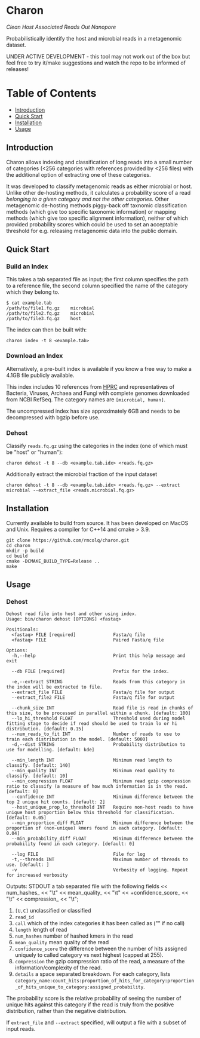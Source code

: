 # Charon
_Clean Host Associated Reads Out Nanopore_

Probabilistically identify the host and microbial reads in a metagenomic dataset.

UNDER ACTIVE DEVELOPMENT - this tool may not work out of the box but feel free to try it/make suggestions and watch the repo to be informed of releases!

[TOC]: #

# Table of Contents
- [Introduction](#introduction)
- [Quick Start](#quick-start)
- [Installation](#installation)
- [Usage](#usage)


## Introduction

Charon allows indexing and classification of long reads into a small number of categories (<256 categories with 
references provided by <256 files) with the additional option of extracting one of these categories.

It was developed to classify metagenomic reads as either microbial or host. Unlike other de-hosting methods, it 
calculates a probability score of a read _belonging to a given category and not the other categories._
Other metagenomic de-hosting methods piggy-back off taxnomic classification methods (which give too specific taxonomic 
information) or mapping methods (which give too specific alignment information), neither of which provided probability
scores which could be used to set an acceptable threshold for e.g. releasing metagenomic data into the public domain.

## Quick Start

### Build an Index

This takes a tab separated file as input; the first column specifies the path to a reference file, the second column specified the name of the category which they belong to.

```
$ cat example.tab
/path/to/file1.fq.gz    microbial
/path/to/file2.fq.gz    microbial
/path/to/file3.fq.gz    host
```

The index can then be built with:
```
charon index -t 8 <example.tab>
```

### Download an Index

Alternatively, a pre-built index is available if you know a free way to make a 4.1GB file publicly available. 

This index includes 10 references from [HPRC](https://humanpangenome.org/) and representatives of Bacteria, Viruses, Archaea and Fungi with complete genomes downloaded from NCBI RefSeq.
The category names are `[microbial, human]`. 

The uncompressed index has size approximately 6GB and needs to be decompressed with bgzip before use.

### Dehost

Classify `reads.fq.gz` using the categories in the index (one of which must be "host" or "human"):

```
charon dehost -t 8 --db <example.tab.idx> <reads.fq.gz>
```

Additionally extract the microbial fraction of the input dataset

```
charon dehost -t 8 --db <example.tab.idx> <reads.fq.gz> --extract microbial --extract_file <reads.microbial.fq.gz>
```

## Installation

Currently available to build from source. 
It has been developed on MacOS and Unix. 
Requires a compiler for C++14 and cmake > 3.9.

```
git clone https://github.com/rmcolq/charon.git
cd charon
mkdir -p build
cd build
cmake -DCMAKE_BUILD_TYPE=Release ..
make
```

## Usage 

### Dehost
```
Dehost read file into host and other using index.
Usage: bin/charon dehost [OPTIONS] <fastaq>

Positionals:
  <fastaq> FILE [required]              Fasta/q file
  <fastaq> FILE                         Paired Fasta/q file

Options:
  -h,--help                             Print this help message and exit
  
  --db FILE [required]                  Prefix for the index.
  
  -e,--extract STRING                   Reads from this category in the index will be extracted to file.
  --extract_file FILE                   Fasta/q file for output
  --extract_file2 FILE                  Fasta/q file for output
  
  --chunk_size INT                      Read file is read in chunks of this size, to be processed in parallel within a chunk. [default: 100]
  --lo_hi_threshold FLOAT               Threshold used during model fitting stage to decide if read should be used to train lo or hi distribution. [default: 0.15]
  --num_reads_to_fit INT                Number of reads to use to train each distribution in the model. [default: 5000]
  -d,--dist STRING                      Probability distribution to use for modelling. [default: kde]
  
  --min_length INT                      Minimum read length to classify. [default: 140]
  --min_quality INT                     Minimum read quality to classify. [default: 10]
  --min_compression FLOAT               Minimum read gzip compression ratio to classify (a measure of how much information is in the read. [default: 0]
  --confidence INT                      Minimum difference between the top 2 unique hit counts. [default: 2]
  --host_unique_prop_lo_threshold INT   Require non-host reads to have unique host proportion below this threshold for classification. [default: 0.05]
  --min_proportion_diff FLOAT           Minimum difference between the proportion of (non-unique) kmers found in each category. [default: 0.04]
  --min_probability_diff FLOAT          Minimum difference between the probability found in each category. [default: 0]
  
  --log FILE                            File for log
  -t,--threads INT                      Maximum number of threads to use. [default: ]
  -v                                    Verbosity of logging. Repeat for increased verbosity
```
Outputs:
STDOUT a tab separated file with the following fields
 << num_hashes_ << "\t" << mean_quality_ << "\t" << +confidence_score_ << "\t" << compression_ << "\t";

1. `[U,C]` unclassified or classified
2. `read_id`
3. `call` which of the index categories it has been called as ("" if no call)
4. `length` length of read
5. `num_hashes` number of hashed kmers in the read
6. `mean_quality` mean quality of the read
7. `confidence_score` the difference between the number of hits assigned uniquely to called category vs next highest (capped at 255). 
7. `compression` the gzip compression ratio of the read, a measure of the information/complexity of the read.
8. `details` a space separated breakdown. For each category, lists `category_name:count_hits:proportion_of_hits_for_category:proportion_of_hits_unique_to_category:assigned_probability`. 

The probability score is the relative probability of seeing the number of unique hits against this category if the read is truly from the positive distribution, rather than the negative distribution.

If `extract_file` and `--extract` specified, will output a file with a subset of input reads. 